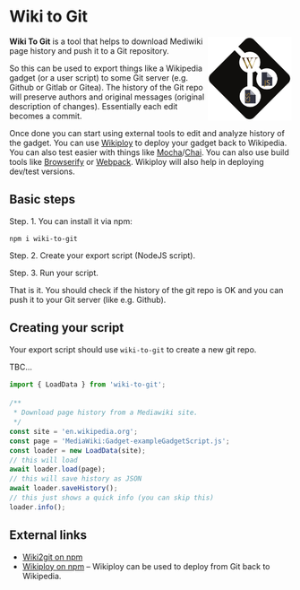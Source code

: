 Wiki to Git
==========================
<img align="right" width="150" height="150" src="https://raw.githubusercontent.com/Eccenux/wiki-to-git/main/assets/wiki-to-git-logo.svg">

**Wiki To Git** is a tool that helps to download Mediwiki page history and push it to a Git repository.

So this can be used to export things like a Wikipedia gadget (or a user script) to some Git server (e.g. Github or Gitlab or Gitea). The history of the Git repo will preserve authors and original messages (original description of changes). Essentially each edit becomes a commit.

Once done you can start using external tools to edit and analyze history of the gadget. You can use [Wikiploy](https://github.com/Eccenux/Wikiploy) to deploy your gadget back to Wikipedia. You can also test easier with things like [Mocha](https://mochajs.org/#installation)/[Chai](https://www.chaijs.com/api/assert/). You can also use build tools like [Browserify](https://browserify.org/) or [Webpack](https://webpack.js.org/). Wikiploy will also help in deploying dev/test versions.

## Basic steps

Step. 1. You can install it via npm:
```
npm i wiki-to-git
```

Step. 2. Create your export script (NodeJS script).

Step. 3. Run your script.

That is it. You should check if the history of the git repo is OK and you can push it to your Git server (like e.g. Github).

## Creating your script

Your export script should use `wiki-to-git` to create a new git repo.

TBC...

```js
import { LoadData } from 'wiki-to-git';

/**
 * Download page history from a Mediawiki site.
 */
const site = 'en.wikipedia.org';
const page = 'MediaWiki:Gadget-exampleGadgetScript.js';
const loader = new LoadData(site);
// this will load
await loader.load(page);
// this will save history as JSON
await loader.saveHistory();
// this just shows a quick info (you can skip this)
loader.info();
```

## External links
* [Wiki2git on npm](https://www.npmjs.com/package/wiki-to-git)
* [Wikiploy on npm](https://www.npmjs.com/package/wikiploy) – Wikiploy can be used to deploy from Git back to Wikipedia.
